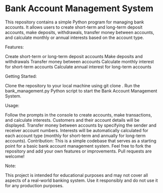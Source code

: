 # Bank Account Management System

This repository contains a simple Python program for managing bank accounts. It allows users to create short-term and long-term deposit accounts, make deposits, withdrawals, transfer money between accounts, and calculate monthly or annual interests based on the account type.

Features:

Create short-term or long-term deposit accounts
Make deposits and withdrawals
Transfer money between accounts
Calculate monthly interest for short-term accounts
Calculate annual interest for long-term accounts


Getting Started:

Clone the repository to your local machine using git clone <repository-url>.
Run the bank_management.py Python script to start the Bank Account Management System.


Usage:

Follow the prompts in the console to create accounts, make transactions, and calculate interests.
Customers and their account details will be displayed.
Transfer money between accounts by specifying the sender and receiver account numbers.
Interests will be automatically calculated for each account type (monthly for short-term and annually for long-term accounts).
Contribution:
This is a simple codebase that serves as a starting point for a basic bank account management system. Feel free to fork the repository and add your own features or improvements. Pull requests are welcome!

Note:

This project is intended for educational purposes and may not cover all aspects of a real-world banking system. Use it responsibly and do not use it for any production purposes.
